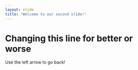 ```yaml
---
layout: slide
title: "Welcome to our second slide!"
---
```

# Changing this line for better or worse
Use the left arrow to go back!
